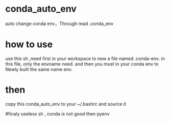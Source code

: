 # conda_auto_env
auto change conda env，Through read .conda_env

# how to use
use this sh ,need first in your workspace to new a file named .conda-env. 
in this file, only the envname need. and then you must in your conda env to Newly built
the same name env.

# then 
copy this conda_auto_env to your ~/.bashrc and source it

#finaly
useless sh , conda is not good then pyenv

